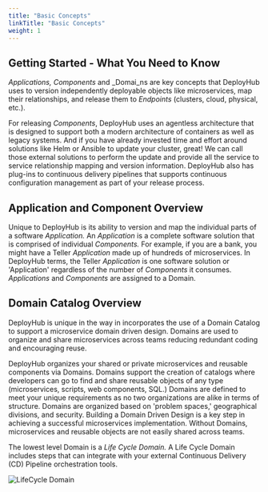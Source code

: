 ```yaml
---
title: "Basic Concepts"
linkTitle: "Basic Concepts"
weight: 1
---
```


## Getting Started - What You Need to Know

_Applications, Components_ and _Domai_ns are key concepts that DeployHub uses to version independently deployable objects like microservices, map their relationships, and release them to _Endpoints_ (clusters, cloud, physical, etc.).

For releasing _Components_, DeployHub uses an agentless architecture that is designed to support both a modern architecture of containers as well as legacy systems. And if you have already invested time and effort around solutions like Helm or Ansible to update your cluster, great! We can call those external solutions to perform the update and provide all the service to service relationship mapping and version information. DeployHub also has plug-ins to continuous delivery pipelines that supports continuous configuration management as part of your release process.

## Application and Component Overview

Unique to DeployHub is its ability to version and map the individual parts of a software _Application._ An _Application_ is a complete software solution that is comprised of individual _Components._ For example, if you are a bank, you might have a Teller _Application_ made up of hundreds of microservices. In DeployHub terms, the Teller _Application_ is one software solution or &#39;Application&#39; regardless of the number of _Components_ it consumes. _Applications_ and _Components_ are assigned to a Domain.

## Domain Catalog Overview

DeployHub is unique in the way in incorporates the use of a Domain Catalog to support a microservice domain driven design. Domains are used to organize and share microservices across teams reducing redundant coding and encouraging reuse.

DeployHub organizes your shared or private microservices and reusable components via Domains. Domains support the creation of catalogs where developers can go to find and share reusable objects of any type (microservices, scripts, web components, SQL.) Domains are defined to meet your unique requirements as no two organizations are alike in terms of structure. Domains are organized based on &#39;problem spaces,&#39; geographical divisions, and security. Building a Domain Driven Design is a key step in achieving a successful microservices implementation. Without Domains, microservices and reusable objects are not easily shared across teams.

The lowest level Domain is a _Life Cycle Domain._ A Life Cycle Domain includes steps that can integrate with your external Continuous Delivery (CD) Pipeline orchestration tools.

![LifeCycle Domain](RackMultipart20200511-4-q36m0e_html_a920de4b1ba0a194.png)
